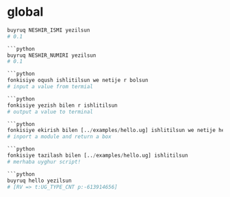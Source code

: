# global

```python
buyruq NESHIR_ISMI yezilsun
# 0.1

```python
buyruq NESHIR_NUMIRI yezilsun
# 0.1

```python
fonkisiye oqush ishlitilsun we netije r bolsun
# input a value from termial

```python
fonkisiye yezish bilen r ishlitilsun
# output a value to terminal

```python
fonkisiye ekirish bilen [../examples/hello.ug] ishlitilsun we netije hello bolsun
# inport a module and return a box

```python
fonkisiye tazilash bilen [../examples/hello.ug] ishlitilsun
# merhaba uyghur script!

```python
buyruq hello yezilsun
# [RV => t:UG_TYPE_CNT p:-613914656]
